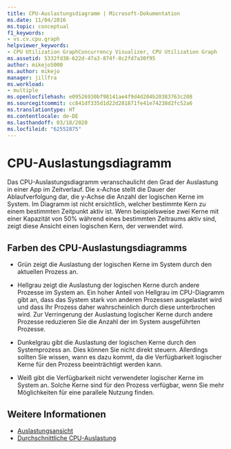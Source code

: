 ```yaml
---
title: CPU-Auslastungsdiagramm | Microsoft-Dokumentation
ms.date: 11/04/2016
ms.topic: conceptual
f1_keywords:
- vs.cv.cpu.graph
helpviewer_keywords:
- CPU Utilization GraphConcurrency Visualizer, CPU Utilization Graph
ms.assetid: 5332fd38-622d-47a3-874f-8c2fd7a30f95
author: mikejo5000
ms.author: mikejo
manager: jillfra
ms.workload:
- multiple
ms.openlocfilehash: e09526930bf98141ae4f9d4d204b20383763c208
ms.sourcegitcommit: cc841df335d1d22d281871fe41e74238d2fc52a6
ms.translationtype: HT
ms.contentlocale: de-DE
ms.lasthandoff: 03/18/2020
ms.locfileid: "62552875"
---
```

# <a name="cpu-utilization-graph"></a>CPU-Auslastungsdiagramm
Das CPU-Auslastungsdiagramm veranschaulicht den Grad der Auslastung in einer App im Zeitverlauf. Die x-Achse stellt die Dauer der Ablaufverfolgung dar, die y-Achse die Anzahl der logischen Kerne im System. Im Diagramm ist nicht ersichtlich, welcher bestimmte Kern zu einem bestimmten Zeitpunkt aktiv ist. Wenn beispielsweise zwei Kerne mit einer Kapazität von 50% während eines bestimmten Zeitraums aktiv sind, zeigt diese Ansicht einen logischen Kern, der verwendet wird.

## <a name="cpu-utilization-graph-colors"></a>Farben des CPU-Auslastungsdiagramms

- Grün zeigt die Auslastung der logischen Kerne im System durch den aktuellen Prozess an.

- Hellgrau zeigt die Auslastung der logischen Kerne durch andere Prozesse im System an. Ein hoher Anteil von Hellgrau im CPU-Diagramm gibt an, dass das System stark von anderen Prozessen ausgelastet wird und dass Ihr Prozess daher wahrscheinlich durch diese unterbrochen wird. Zur Verringerung der Auslastung logischer Kerne durch andere Prozesse reduzieren Sie die Anzahl der im System ausgeführten Prozesse.

- Dunkelgrau gibt die Auslastung der logischen Kerne durch den Systemprozess an. Dies können Sie nicht direkt steuern. Allerdings sollten Sie wissen, wann es dazu kommt, da die Verfügbarkeit logischer Kerne für den Prozess beeinträchtigt werden kann.

- Weiß gibt die Verfügbarkeit nicht verwendeter logischer Kerne im System an. Solche Kerne sind für den Prozess verfügbar, wenn Sie mehr Möglichkeiten für eine parallele Nutzung finden.

## <a name="see-also"></a>Weitere Informationen
- [Auslastungsansicht](../profiling/utilization-view.md)
- [Durchschnittliche CPU-Auslastung](../profiling/average-cpu-utilization.md)